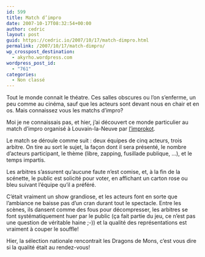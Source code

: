 ```yaml
---
id: 599
title: Match d’impro
date: 2007-10-17T08:32:54+00:00
author: cedric
layout: post
guid: https://cedric.io/2007/10/17/match-dimpro.html
permalink: /2007/10/17/match-dimpro/
wp_crosspost_destination:
  - akyrho.wordpress.com
wordpress_post_id:
  - "761"
categories:
  - Non classé
---
```

Tout le monde connait le théatre. Ces salles obscures ou l’on s’enferme, un peu comme au cinéma, sauf que les acteurs sont devant nous en chair et en os. Mais connaissez vous les matchs d’impro?

Moi je ne connaissais pas, et hier, j’ai découvert ce monde particulier au match d’impro organisé à Louvain-la-Neuve par [l’improkot](http://www.improkot.be/accueil.html).

Le match se déroule comme suit : deux équipes de cinq acteurs, trois arbitre. On tire au sort le sujet, la façon dont il sera présenté, le nombre d’acteurs participant, le thème (libre, zapping, fusillade publique, …), et le temps impartis.

Les arbitres s’assurent qu’aucune faute n’est comise, et, à la fin de la scénette, le public est solicité pour voter, en affichant un carton rose ou bleu suivant l’équipe qu’il a préféré.

C’était vraiment un show grandiose, et les acteurs font en sorte que l’ambiance ne baisse pas d’un cran durant tout le spectacle. Entre les scènes, ils dansent comme des fous pour décompresser, les arbitres se font systématiquement huer par le public (ça fait partie du jeu, ce n’est pas une question de véritable haine ;-)) et la qualité des représentations est vraiment à couper le souffle!

Hier, la sélection nationale rencontrait les Dragons de Mons, c’est vous dire si la qualité était au rendez-vous!